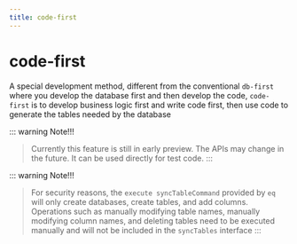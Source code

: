 ```yaml
---
title: code-first
---
```


# code-first
A special development method, different from the conventional `db-first` where you develop the database first and then develop the code, `code-first` is to develop business logic first and write code first, then use code to generate the tables needed by the database

::: warning Note!!!
> Currently this feature is still in early preview. The APIs may change in the future. It can be used directly for test code.
:::


::: warning Note!!!
> For security reasons, the `execute syncTableCommand` provided by `eq` will only create databases, create tables, and add columns. Operations such as manually modifying table names, manually modifying column names, and deleting tables need to be executed manually and will not be included in the `syncTables` interface
:::
